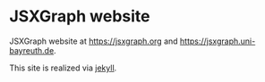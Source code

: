 # JSXGraph website

JSXGraph website at https://jsxgraph.org and https://jsxgraph.uni-bayreuth.de.

This site is realized via [jekyll](https://jekyllrb.com/).